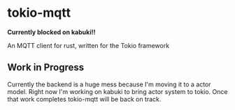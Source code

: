 # tokio-mqtt

**Currently blocked on kabuki!!**

An MQTT client for rust, written for the Tokio framework

## Work in Progress

Currently the backend is a huge mess because I'm moving it to a actor model.
Right now I'm working on kabuki to bring actor system to tokio. Once that work
completes tokio-mqtt will be back on track.
